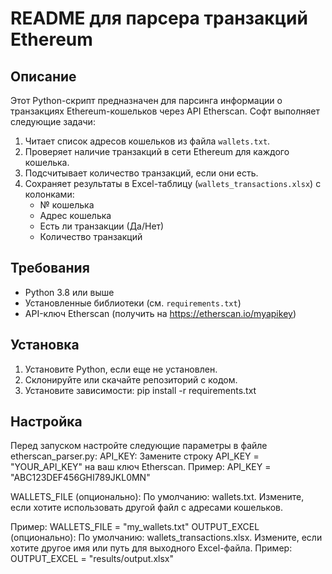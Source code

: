 # README для парсера транзакций Ethereum

## Описание
Этот Python-скрипт предназначен для парсинга информации о транзакциях Ethereum-кошельков через API Etherscan. Софт выполняет следующие задачи:
1. Читает список адресов кошельков из файла `wallets.txt`.
2. Проверяет наличие транзакций в сети Ethereum для каждого кошелька.
3. Подсчитывает количество транзакций, если они есть.
4. Сохраняет результаты в Excel-таблицу (`wallets_transactions.xlsx`) с колонками:
   - № кошелька
   - Адрес кошелька
   - Есть ли транзакции (Да/Нет)
   - Количество транзакций

## Требования
- Python 3.8 или выше
- Установленные библиотеки (см. `requirements.txt`)
- API-ключ Etherscan (получить на https://etherscan.io/myapikey)

## Установка
1. Установите Python, если еще не установлен.
2. Склонируйте или скачайте репозиторий с кодом.
3. Установите зависимости:
 pip install -r requirements.txt

## Настройка
Перед запуском настройте следующие параметры в файле etherscan_parser.py:
API_KEY:
Замените строку API_KEY = "YOUR_API_KEY" на ваш ключ Etherscan.
Пример: API_KEY = "ABC123DEF456GHI789JKL0MN"

WALLETS_FILE (опционально):
По умолчанию: wallets.txt.
Измените, если хотите использовать другой файл с адресами кошельков.

Пример: WALLETS_FILE = "my_wallets.txt"
OUTPUT_EXCEL (опционально):
По умолчанию: wallets_transactions.xlsx.
Измените, если хотите другое имя или путь для выходного Excel-файла.
Пример: OUTPUT_EXCEL = "results/output.xlsx"

